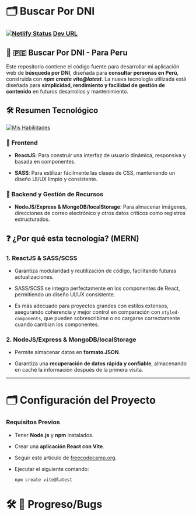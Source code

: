 # 🗂 Buscar Por DNI
### [![Netlify Status](https://api.netlify.com/api/v1/badges/d4b67345-3437-41ab-9f2a-c43489d61f66/deploy-status)](https://app.netlify.com/sites/buscar-por-dni/deploys) [Dev URL](https://buscar-por-dni.netlify.app/)
## 🦙 🇵🇪 **Buscar Por DNI - Para Peru**

Este repositorio contiene el código fuente para desarrollar mi aplicación web de **búsqueda por DNI**, diseñada para **consultar personas en Perú**, construida con _**npm create vite@latest**_. La nueva tecnología utilizada está diseñada para **simplicidad, rendimiento y facilidad de gestión de contenido** en futuros desarrollos y mantenimiento.

## 🛠️ **Resumen Tecnológico**  
[![Mis Habilidades](https://skillicons.dev/icons?i=js,html,css)](https://skillicons.dev)

### 📘 **Frontend**

- **ReactJS**: Para construir una interfaz de usuario dinámica, responsiva y basada en componentes.

- **SASS**: Para estilizar fácilmente las clases de CSS, manteniendo un diseño UI/UX limpio y consistente.

### 📖 **Backend y Gestión de Recursos**

- **NodeJS/Express & MongoDB/localStorage**: Para almacenar imágenes, direcciones de correo electrónico y otros datos críticos como registros estructurados.

## ❓ **¿Por qué esta tecnología? (MERN)**

### **1. ReactJS & SASS/SCSS**

- Garantiza modularidad y reutilización de código, facilitando futuras actualizaciones.

- SASS/SCSS se integra perfectamente en los componentes de React, permitiendo un diseño UI/UX consistente.

- Es más adecuado para proyectos grandes con estilos extensos, asegurando coherencia y mejor control en comparación con `styled-components`, que pueden sobrescribirse o no cargarse correctamente cuando cambian los componentes.

### **2. NodeJS/Express & MongoDB/localStorage**

- Permite almacenar datos en **formato JSON**.

- Garantiza una **recuperación de datos rápida y confiable**, almacenando en caché la información después de la primera visita.

---

# 🗂 Configuración del Proyecto  

### **Requisitos Previos**

- Tener **Node.js** y **npm** instalados.

- Crear una **aplicación React con Vite**.

- Seguir este artículo de [freecodecamp.org](https://www.freecodecamp.org/news/how-to-create-a-react-app-in-2024/#:~:text=Create%20React%20App%20has%20been,new%20React%20project%20in%202024.).

- Ejecutar el siguiente comando:  
  ```sh
  npm create vite@latest

# 🛠️ 🐛 Progreso/Bugs
